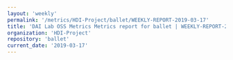 ```yaml
---
layout: 'weekly'
permalink: '/metrics/HDI-Project/ballet/WEEKLY-REPORT-2019-03-17'
title: 'DAI Lab OSS Metrics Metrics report for ballet | WEEKLY-REPORT-2019-03-17'
organization: 'HDI-Project'
repository: 'ballet'
current_date: '2019-03-17'
---
```

